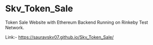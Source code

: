 # Skv_Token_Sale
Token Sale Website with Ethereum Backend Running on Rinkeby Test Network.

Link:- https://sauravskv07.github.io/Skv_Token_Sale/
